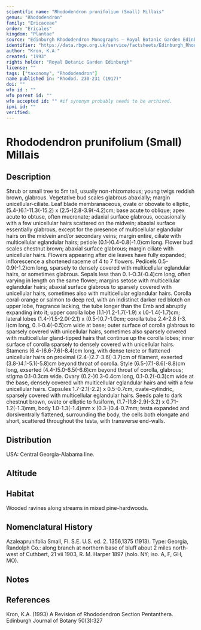 ```yaml
---
scientific name: "Rhododendron prunifolium (Small) Millais"
genus: "Rhododendron"
family: "Ericaceae"
order: "Ericales"
kingdom: "Plantae"
source: "Edinburgh Rhododendron Monographs – Royal Botanic Garden Edinburgh"
identifier: "https://data.rbge.org.uk/service/factsheets/Edinburgh_Rhododendron_Monographs.xhtml"
author: "Kron, K.A."
created: "1993"
rights holder: "Royal Botanic Garden Edinburgh"
license: ""
tags: ["taxonomy", "Rhododendron"]
name published in: "Rhodod. 230-231 (1917)"
doi: ""
wfo id : ""
wfo parent id: ""
wfo accepted id: "" #if synonym probably needs to be archived.                      
ipni id: ""
verified:
---
```


                       

# Rhododendron prunifolium (Small) Millais

## Description
Shrub or small tree to 5m tall, usually non-rhizomatous; young twigs reddish brown, glabrous. Vegetative bud scales glabrous abaxially; margin unicellular-ciliate. Leaf blade membranaceous, ovate or obovate to elliptic, (5.4-)6.1-11.3(-15.2) x (2.5-)2.8-3.9(-4.2)cm; base acute to oblique; apex acute to obtuse, often mucronate; adaxial surface glabrous, occasionally with a few unicellular hairs scattered on the midvein; abaxial surface essentially glabrous, except for the presence of multicellular eglandular hairs on the midvein and/or secondary veins; margin entire, ciliate with multicellular eglandular hairs; petiole (0.1-)0.4-0.8(-1.0)cm long. Flower bud scales chestnut brown; abaxial surface glabrous; margin ciliate with unicellular hairs. Flowers appearing after die leaves have fully expanded; inflorescence a shortened raceme of 4 to 7 flowers. Pedicels 0.5-0.9(-1.2)cm long, sparsely to densely covered with multicellular eglandular hairs, or sometimes glabrous. Sepals less than 0. l-O.3(-0.4)cm long, often varying in length on the same flower; margins setose with multicellular eglandular hairs; abaxial surface glabrous to sparsely covered with unicellular hairs, sometimes also with multicellular eglandular hairs. Corolla coral-orange or salmon to deep red, with an indistinct darker red blotch on upper lobe, fragrance lacking, the tube longer than the Emb and abruptly expanding into it; upper corolla lobe (1.1-)1.2-1.7(-1.9) x l.0-1.4(-1.7)cm; lateral lobes (1.4-)1.5-2.0(-2.1) x (0.5-)0.7-1.0cm; corolla tube 2.4-2.8 (-3. l)cm long, 0. l-0.4(-0.5)cm wide at base; outer surface of corolla glabrous to sparsely covered with unicellular hairs, sometimes also sparsely covered with multicellular gland-tipped hairs that continue up the corolla lobes; inner surface of corolla sparsely to densely covered with unicellular hairs. Stamens (6.4-)6.6-7.6(-8.4)cm long, with dense terete or flattened unicellular hairs on proximal (2.4-)2.7-3.6(-3.7)cm of filament, exserted (3.8-)4.1-5.1(-5.8)cm beyond throat of corolla. Style (6.5-)7.1-8.6(-8.8)cm long, exserted (4.4-)5.0-6.5(-6.6)cm beyond throat of corolla, glabrous; stigma 0.1-0.3cm wide. Ovary (0.2-)0.3-0.4cm long, 0.1-0.2(-0.3)cm wide at the base, densely covered with multicellular eglandular hairs and with a few unicellular hairs. Capsules 1.7-2.1(-2.2) x 0.5-0.7cm, ovate-cylindric, sparsely covered with multicellular eglandular hairs. Seeds pale to dark chestnut brown, ovate or elliptic to fusiform, (1.7-)1.8-2.9(-3.2) x 0.71-1.2(-1.3)mm, body 1.0-1.3(-1.4)mm x (0.3-)0.4-0.7mm; testa expanded and dorsiventrally flattened, surrounding the body, the cells both elongate and short, scattered throughout the testa, with transverse end-walls.

## Distribution
USA: Central Georgia-Alabama line.

## Altitude


## Habitat
Wooded ravines along streams in mixed pine-hardwoods.

## Nomenclatural History
Azaleaprunifolia Small, Fl. S.E. U.S. ed. 2. 1356,1375 (1913). Type: Georgia, Randolph Co.: along branch at northern base of bluff about 2 miles north-west of Cuthbert, 21 vii 1903, R. M. Harper 1897 (holo. NY; iso. A, F, GH, MO).
                       
## Notes


## References

Kron, K.A. (1993) A Revision of Rhododendron Section Pentanthera. Edinburgh Journal of Botany 50(3):327
